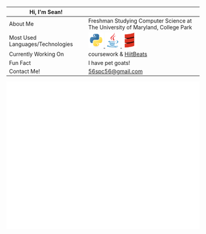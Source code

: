 
|Hi, I'm Sean!|  |
|-----------------------|--|
| About Me | Freshman Studying Computer Science at The University of Maryland, College Park
| Most Used Languages/Technologies|<a href="https://www.python.org" target="_blank" rel="noreferrer"> <img src="https://raw.githubusercontent.com/devicons/devicon/master/icons/python/python-original.svg" alt="python" width="40" height="40"/> </a> <a href="https://www.java.com" target="_blank" rel="noreferrer"> <img src="https://raw.githubusercontent.com/devicons/devicon/master/icons/java/java-original.svg" alt="java" width="40" height="40"/> </a> <a href="https://www.scala-lang.org/" target="_blank" rel="noreferrer"/> <img src="https://github.com/devicons/devicon/blob/master/icons/scala/scala-original.svg" alt="scala" width="40" height="40"/> </a>
Currently Working On|coursework & [HiitBeats](https://github.com/spcoughlin/hiitbeats)
|Fun Fact | I have pet goats!
Contact Me!|56spc56@gmail.com

![Metrics](/github-metrics.svg)

<img src="https://komarev.com/ghpvc/?username=spcoughlin&style=flat-square&color=blue" alt=""/>
